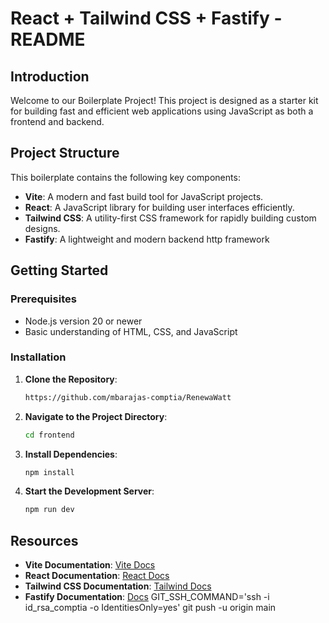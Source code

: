 # React + Tailwind CSS + Fastify - README

## Introduction

Welcome to our Boilerplate Project! This project is designed as a starter kit for building fast and efficient web applications using JavaScript as both a frontend and backend.

## Project Structure

This boilerplate contains the following key components:

- **Vite**: A modern and fast build tool for JavaScript projects.
- **React**: A JavaScript library for building user interfaces efficiently.
- **Tailwind CSS**: A utility-first CSS framework for rapidly building custom designs.
- **Fastify**: A lightweight and modern backend http framework

## Getting Started

### Prerequisites

- Node.js version 20 or newer
- Basic understanding of HTML, CSS, and JavaScript

### Installation

1. **Clone the Repository**:

   ```bash
   https://github.com/mbarajas-comptia/RenewaWatt
   ```

2. **Navigate to the Project Directory**:

   ```bash
   cd frontend
   ```

3. **Install Dependencies**:

   ```bash
   npm install
   ```

4. **Start the Development Server**:
   ```bash
   npm run dev
   ```

## Resources

- **Vite Documentation**: [Vite Docs](https://vitejs.dev/guide/)
- **React Documentation**: [React Docs](https://reactjs.org/docs/getting-started.html)
- **Tailwind CSS Documentation**: [Tailwind Docs](https://tailwindcss.com/docs)
- **Fastify Documentation**: [Docs](https://fastify.dev/docs/latest/)
  GIT_SSH_COMMAND='ssh -i id_rsa_comptia -o IdentitiesOnly=yes' git push -u origin main
